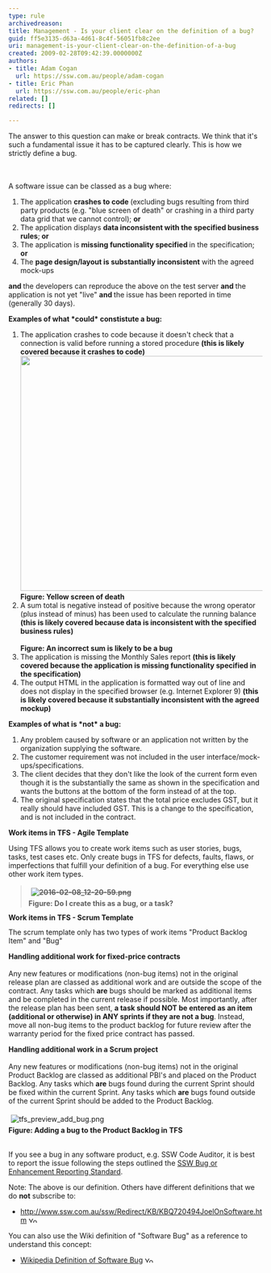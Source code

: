 ```yaml
---
type: rule
archivedreason: 
title: Management - Is your client clear on the definition of a bug?
guid: ff5e3135-d63a-4d61-8c4f-56051fb8c2ee
uri: management-is-your-client-clear-on-the-definition-of-a-bug
created: 2009-02-28T09:42:39.0000000Z
authors:
- title: Adam Cogan
  url: https://ssw.com.au/people/adam-cogan
- title: Eric Phan
  url: https://ssw.com.au/people/eric-phan
related: []
redirects: []

---
```



​The answer to this question can make or break contracts. We think that it's such a fundamental issue it has to be captured clearly. This is how we strictly define a bug. 
​
<br><excerpt class='endintro'></excerpt><br>

  <p>
    <img src="/PublishingImages/bug-feature.png" alt="" />
    <br>
<br>A software issue can be classed as a bug&#160;where&#58;&#160;</p>
<ol><li>The application <strong>crashes to code </strong>(excluding bugs&#160;resulting from&#160;third party products (e.g. &quot;blue screen of death&quot; or crashing in a third party data grid that we cannot control); <strong>or </strong></li>
    <li>The application displays <strong>data inconsistent with the specified business rules</strong>;<strong> or</strong> </li>
    <li>The application is <strong>missing functionality&#160;<strong>specified&#160;</strong></strong>in the specification; <strong>or</strong> </li>
    <li>The <strong>page design/layout is substantially inconsistent</strong> with the agreed mock-ups </li>
</ol>
<p><strong>and </strong>the developers can reproduce the above on the test server <strong>and </strong>the application is not yet &quot;live&quot; <strong>and </strong>the issue has been reported in time (generally 30 days).</p>
<strong>Examples of what *could* constistute a bug&#58;</strong>
<ol>
    <li>The application crashes to code&#160;because it doesn't check that a connection is valid before running a stored procedure <strong>(this is likely covered because it crashes to code)<br>
    <span><img width="585" height="465" src="/PublishingImages/YellowScreenofDeath.jpg" alt="" /><br>
    <span style="font-weight&#58;normal;"><strong><span class="ms-rtecustom-figurenormal" style="display&#58;inline !important;">Figure&#58; Yellow screen of death</span></strong></span></span></strong> </li>
    <li>A sum total is negative instead of positive because the wrong operator (plus instead of minus) has been used to calculate the running balance <strong>(this is likely&#160;covered because data is inconsistent with the specified business rules)<br>
    <span><img src="/PublishingImages/IncorrectSum.jpg" alt="" /><br>
    <span style="font-weight&#58;normal;"><strong><span class="ms-rtecustom-figurenormal" style="display&#58;inline !important;">Figure&#58; An incorrect sum is likely to be a bug</span></strong></span></span></strong> </li>
    <li>The application is missing the Monthly Sales report <strong>(this is likely covered because the application is missing functionality specified in the specification)</strong> </li>
    <li>The output HTML in the application is formatted way out of line and does not display in the specified browser (e.g. Internet Explorer 9) <strong>(this is likely covered because it substantially inconsistent with the agreed mockup)<br>
    </strong></li>
</ol>
<strong>Examples of what is *not* a bug&#58;</strong>
<ol>
    <li>Any problem caused by software or an application not written by the organization&#160;supplying the software. </li>
    <li>The customer requirement was not included in the user interface/mock-ups/specifications. </li>
    <li>The client decides that they don't like the look of the current form even though it is the substantially the same as shown in the specification and wants the buttons at the bottom of the form instead of at the top. </li>
    <li>The original specification states that the total price excludes GST, but it really should have included GST. This is a change to the specification, and is not included in the contract. </li>
</ol>
<p><strong>Work items in TFS - Agile Template</strong></p>
<p>Using TFS&#160;allows you&#160;to create work items such as user stories, bugs, tasks, test cases etc. Only create bugs in TFS for defects, faults, flaws, or imperfections that fulfill your&#160;definition of a bug. For everything else use other work item types.</p>
<blockquote>
<p><strong><span style="font-weight&#58;normal;"><strong><span class="ms-rtecustom-figurenormal" style="display&#58;inline;"><img src="/SiteAssets/management-is-your-client-clear-on-the-definition-of-a-bug/2016-02-08_12-20-59.png" alt="2016-02-08_12-20-59.png" style="margin&#58;5px;text-decoration&#58;line-through;" /><br style="text-decoration&#58;line-through;"><span style="text-decoration&#58;line-through;">
</span>Figure&#58; Do I create this as a bug, or a task?&#160;</span></strong></span></strong></p>
</blockquote>
<p class="ssw15-rteElement-P"><strong style="line-height&#58;11.8857px;">Work items in TFS - Scrum Template</strong><br></p><p class="ssw15-rteElement-P">The scrum template only has two types of work items &quot;Product Backlog Item&quot; and &quot;Bug&quot;​</p><p><strong>Handling additional work for fixed-price contracts</strong><br>
<br>
Any new features or modifications (non-bug items) not in the original release plan are classed as additional work and are outside the scope of the contract. Any tasks which <strong>are</strong> bugs should be marked as additional items and be completed in the current release if possible. Most importantly, after the release plan has been sent, <strong>a task should NOT be entered as an item (additional or otherwise) in ANY sprints if they are not a bug</strong>. Instead, move all non-bug items to the product backlog for future review after the warranty period for the fixed price contract has passed.</p>
<p><strong>Handling additional work in a&#160;Scrum project</strong><br><br>Any new features or modifications (non-bug items) not in the original Product Backlog are classed as additional PBI's and placed on the Product Backlog.&#160;Any tasks which&#160;<strong>are</strong>&#160;bugs found during the current Sprint should be fixed within the current Sprint.&#160;Any tasks which&#160;<strong>are</strong>&#160;bugs found outside of the current Sprint should be added to the Product Backlog.</p>
<p><img src="/PublishingImages/62034c_tfs_preview_add_bug.png" alt="tfs_preview_add_bug.png" style="margin&#58;5px;" /><br><strong>Figure&#58; Adding a bug to the Product Backlog in TFS</strong><br><br></p>
<p>If you see a bug in any software product, e.g. SSW Code Auditor, it is best to report the issue following the steps outlined the <a shape="rect" href="http&#58;//www.ssw.com.au/ssw/Standards/Support/BugReportOrEnhancement.aspx">SSW Bug or Enhancement Reporting Standard</a>.</p>
<div class="greyBox">Note&#58; The above is our definition. Others have different definitions that we do <strong>not</strong> subscribe to&#58;
<ul>
    <li><a shape="rect" href="http&#58;//www.ssw.com.au/ssw/Redirect/KB/KBQ720494JoelOnSoftware.htm" target="_blank">http&#58;//www.ssw.com.au/ssw/Redirect/KB/KBQ720494JoelOnSoftware.htm</a>&#160;<img width="17" height="11" alt="You are about to leave the SSW site" src="http&#58;//www.ssw.com.au/ssw/Images/LeaveSite.gif" /> </li>
</ul>
</div>
<div class="greyBox">You can also use the Wiki definition of &quot;Software Bug&quot; as a reference to understand this concept&#58;
<ul>
    <li><a shape="rect" href="http&#58;//en.wikipedia.org/wiki/Software_bug">Wikipedia Definition of Software Bug</a>&#160;<img width="17" height="11" alt="You are about to leave the SSW site" src="http&#58;//www.ssw.com.au/ssw/Images/LeaveSite.gif" /> </li>
</ul>
</div>



